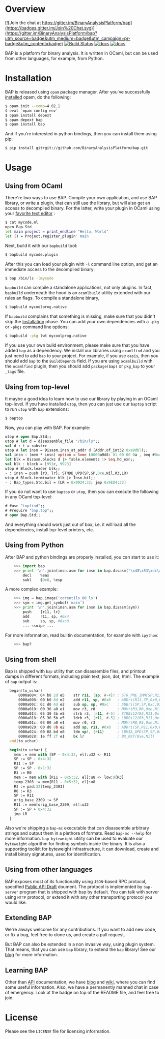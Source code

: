 # Overview

[![Join the chat at https://gitter.im/BinaryAnalysisPlatform/bap](https://badges.gitter.im/Join%20Chat.svg)](https://gitter.im/BinaryAnalysisPlatform/bap?utm_source=badge&utm_medium=badge&utm_campaign=pr-badge&utm_content=badge) [![Build Status](https://travis-ci.org/BinaryAnalysisPlatform/bap.svg?branch=master)](https://travis-ci.org/BinaryAnalysisPlatform/bap) [![docs](https://img.shields.io/badge/doc-v0.9.7-green.svg)](http://binaryanalysisplatform.github.io/bap/api/v0.9.7/Bap.Std.html) [![docs](https://img.shields.io/badge/doc-master-green.svg)](http://binaryanalysisplatform.github.io/bap/api/master/Bap.Std.html)

BAP is a platform for binary analysis. It is written in OCaml, but can
be used from other languages, for example, from Python.

# <a name="Installation"></a>Installation

BAP is released using `opam` package manager. After you've successfully
[installed](https://opam.ocaml.org/doc/Install.html) opam, do the following:

```bash
$ opam init --comp=4.02.1
$ eval `opam config env`
$ opam install depext
$ opam depext bap
$ opam install bap
```
And if you're interested in python bindings, then you can install them using pip:

```bash
$ pip install git+git://github.com/BinaryAnalysisPlatform/bap.git
```

# Usage

## Using from OCaml

There're two ways to use BAP. Compile your own application, and use
BAP library, or write a plugin, that can still use the library, but
will also get an access to decompiled binary. For the latter, write
your plugin in OCaml using your
[favorite text editor](https://github.com/BinaryAnalysisPlatform/bap/wiki/Emacs)
:
```sh
$ cat mycode.ml
open Bap.Std
let main project = print_endline "Hello, World"
let () = Project.register_plugin' main
```

Next, build it with our `bapbuild` tool:

```sh
$ bapbuild mycode.plugin
```

After this you can load your plugin with `-l` command line option, and
get an immediate access to the decompiled binary:

```sh
$ bap /bin/ls -lmycode
```

`bapbuild` can compile a standalone applications, not only plugins. In
fact, `bapbuild` underneath the hood is an `ocamlbuild` utility extended
with our rules an flags. To compile a standalone binary,

```bash
$ bapbuild mycoolprog.native
```

If `bapbuild` complains that something is missing, make sure that you
didn't skip the [Installation](#Installation) phase. You can add your
own dependencies with a `-pkg` or `-pkgs` command line options:

```bash
$ bapbuild -pkg lwt mycoolprog.native
```

If you use your own build environment, please make sure that you have
added `bap` as a dependency. We install our libraries using
`ocamlfind` and you just need to add `bap` to your project. For
example, if you use `oasis`, then you should add `bap` to the
`BuildDepends` field. If you are using `ocamlbuild` with the
`ocamlfind` plugin, then you should add `package(bap)` or `pkg_bap` to
your `_tags` file.


## Using from top-level

It maybe a good idea to learn how to use our library by playing in an
OCaml top-level. If you have installed `utop`, then you can just use
our `baptop` script to run `utop` with `bap` extensions:

```bash
$ baptop
```

Now, you can play with BAP. For example:

```ocaml
utop # open Bap.Std;;
utop # let d = disassemble_file "/bin/ls";;
val d : t = <abstr>
utop # let insn = Disasm.insn_at_addr d (Addr.of_int32 0xa9dbl);;
val insn : (mem * insn) option = Some (0000a9d8: 01 00 00 0a , beq #0x4; Bcc(0x4,0x0,CPSR))
let blk = Disasm.blocks d |> Table.elements |> Seq.hd_exn;;
val blk : block = [991c, 9923]
utop # Block.leader blk;;
- : insn = push {r3, lr}; STMDB_UPD(SP,SP,0xe,Nil,R3,LR)
utop # Block.terminator blk |> Insn.bil;;
- : Bap_types.Std.bil = [LR = 0x9924:32; jmp 0x9ED4:32]
```

If you do not want to use `baptop` or `utop`, then you can execute the following
in any OCaml top-level:

```ocaml
# #use "topfind";;
# #require "bap.top";;
# open Bap.Std;;
```

And everything should work just out of box, i.e. it will load all the
dependencies, install top-level printers, etc.

## Using from Python

After BAP and python bindings are properly installed, you can start to
use it:

```python
    >>> import bap
    >>> print '\n'.join(insn.asm for insn in bap.disasm("\x48\x83\xec\x08"))
        decl    %eax
        subl    $0x8, %esp
```

A more complex example:

```python
    >>> img = bap.image('coreutils_O0_ls')
    >>> sym = img.get_symbol('main')
    >>> print '\n'.join(insn.asm for insn in bap.disasm(sym))
        push    {r11, lr}
        add     r11, sp, #0x4
        sub     sp, sp, #0xc8
        ... <snip> ...
```

For more information, read builtin documentation, for example with
`ipython`:

```python
    >>> bap?
```

## Using from shell

Bap is shipped with `bap` utility that can disassemble files, and
printout dumps in different formats, including plain text, json, dot,
html. The example of `bap` output is:

```asm
  begin(to_uchar)
      0000a004: 04 b0 2d e5    str r11, [sp, #-4]! ; STR_PRE_IMM(SP,R11,SP,0xfffffffc,0xe,Nil)
      0000a008: 00 b0 8d e2    add r11, sp, #0x0   ; ADDri(R11,SP,0x0,0xe,Nil,Nil)
      0000a00c: 0c d0 4d e2    sub sp, sp, #0xc    ; SUBri(SP,SP,0xc,0xe,Nil,Nil)
      0000a010: 00 30 a0 e1    mov r3, r0          ; MOVr(R3,R0,0xe,Nil,Nil)
      0000a014: 05 30 4b e5    strb r3, [r11, #-5] ; STRBi12(R3,R11,0xfffffffb,0xe,Nil)
      0000a018: 05 30 5b e5    ldrb r3, [r11, #-5] ; LDRBi12(R3,R11,0xfffffffb,0xe,Nil)
      0000a01c: 03 00 a0 e1    mov r0, r3          ; MOVr(R0,R3,0xe,Nil,Nil)
      0000a020: 00 d0 8b e2    add sp, r11, #0x0   ; ADDri(SP,R11,0x0,0xe,Nil,Nil)
      0000a024: 00 08 bd e8    ldm sp!, {r11}      ; LDMIA_UPD(SP,SP,0xe,Nil,R11)
      0000a028: 1e ff 2f e1    bx lr               ; BX_RET(0xe,Nil)
  end(to_uchar)
```

```ocaml
  begin(to_uchar) {
    mem := mem with [SP - 0x4:32, el]:u32 <- R11
    SP := SP - 0x4:32
    R11 := SP
    SP := SP - 0xC:32
    R3 := R0
    mem := mem with [R11 - 0x5:32, el]:u8 <- low:8[R3]
    temp_2303 := mem[R11 - 0x5:32, el]:u8
    R3 := pad:32[temp_2303]
    R0 := R3
    SP := R11
    orig_base_2309 := SP
    R11 := mem[orig_base_2309, el]:u32
    SP := SP + 0x4:32
    jmp LR
  }
```

Also we're shipping a `bap-mc` executable that can disassemble
arbitrary strings and output them in a plethora of formats. Read
`bap-mc --help` for more information. `bap-byteweight` utility can be
used to evaluate our `byteweight` algorithm for finding symbols inside
the binary. It is also a supporting toolkit for byteweight
infrastructure, it can download, create and install binary signatures,
used for identification.


## Using from other languages

BAP exposes most of its functionality using `JSON`-based RPC protocol,
specified
[Public API Draft](https://github.com/BinaryAnalysisPlatform/bap/wiki/Public-API-%5Bdraft%5D)
doument. The protocol is implemented by `bap-server` program that is
shipped with bap by default. You can talk with server using `HTTP`
protocol, or extend it with any other transporting protocol you would
like.

## Extending BAP

We're always welcome for any contributions. If you want to add new
code, or fix a bug, feel free to clone us, and create a pull request.

But BAP can also be extended in a non invasive way, using plugin
system. That means, that you can use `bap` library, to extend the
`bap` library! See our
[blog](http://binaryanalysisplatform.github.io/bap_plugins/) for more
information.

## Learning BAP

Other than [API](http://binaryanalysisplatform.github.io/bap/api/v0.9.7/Bap.Std.html) documentation, we have [blog](http://binaryanalysisplatform.github.io/bap_plugins/) and
[wiki](https://github.com/BinaryAnalysisPlatform/bap/wiki/), where you
can find some useful information. Also, we have a permanently manned
chat in case of emergency. Look at the badge on top of the README file,
and feel free to join.

# License

Please see the `LICENSE` file for licensing information.
